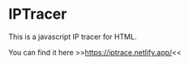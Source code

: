 # IPTracer
This is a javascript IP tracer for HTML.


You can find it here >>https://iptrace.netlify.app/<<
